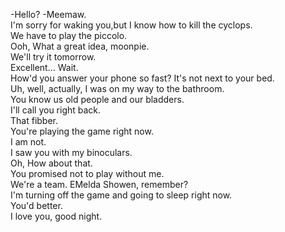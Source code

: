 
-Hello? -Meemaw.         
I'm sorry for waking you,but I know how to kill the cyclops.         
We have to play the piccolo.         
Ooh, What a great idea, moonpie.         
We'll try it tomorrow.         
Excellent... Wait.         
How'd you answer your phone so fast? It's not next to your bed.         
Uh, well, actually, I was on my way to the bathroom.         
You know us old people and our bladders.         
I'll call you right back.         
That fibber.         
You're playing the game right now.         
I am not.         
I saw you with my binoculars.         
Oh, How about that.         
You promised not to play without me.         
We're a team. EMelda Showen, remember?         
I'm turning off the game and going to sleep right now.         
You'd better.         
I love you, good night.         

